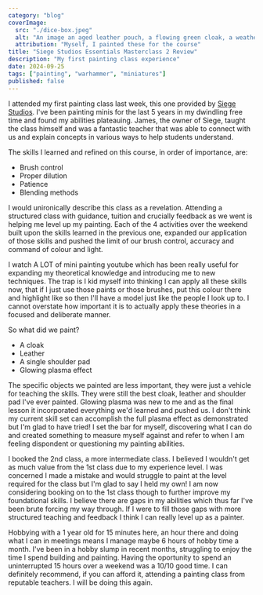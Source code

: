 ```yaml
---
category: "blog"
coverImage:
  src: "./dice-box.jpeg"
  alt: "An image an aged leather pouch, a flowing green cloak, a weather dark plum quiver and the glow of a plasma weapon."
  attribution: "Myself, I painted these for the course"
title: "Siege Studios Essentials Masterclass 2 Review"
description: "My first painting class experience"
date: 2024-09-25
tags: ["painting", "warhammer", "miniatures"]
published: false
---
```


I attended my first painting class last week, this one provided by [Siege Studios](https://siegestudios.co.uk/). I've been painting minis for the last 5 years in my dwindling free time and found my abilities plateauing. James, the owner of Siege, taught the class himself and was a fantastic teacher that was able to connect with us and explain concepts in various ways to help students understand.

The skills I learned and refined on this course, in order of importance, are:

- Brush control
- Proper dilution
- Patience
- Blending methods

I would unironically describe this class as a revelation. Attending a structured class with guidance, tuition and crucially feedback as we went is helping me level up my painting. Each of the 4 activities over the weekend built upon the skills learned in the previous one, expanded our application of those skills and pushed the limit of our brush control, accuracy and command of colour and light.

I watch A LOT of mini painting youtube which has been really useful for expanding my theoretical knowledge and introducing me to new techniques. The trap is I kid myself into thinking I can apply all these skills now, that if I just use those paints or those brushes, put this colour there and highlight like so then I'll have a model just like the people I look up to. I cannot overstate how important it is to actually apply these theories in a focused and deliberate manner.

So what did we paint?

- A cloak
- Leather
- A single shoulder pad
- Glowing plasma effect

The specific objects we painted are less important, they were just a vehicle for teaching the skills. They were still the best cloak, leather and shoulder pad I've ever painted. Glowing plasma was new to me and as the final lesson it incorporated everything we'd learned and pushed us. I don't think my current skill set can accomplish the full plasma effect as demonstrated but I'm glad to have tried! I set the bar for myself, discovering what I can do and created something to measure myself against and refer to when I am feeling dispondent or questioning my painting abilities.

I booked the 2nd class, a more intermediate class. I believed I wouldn't get as much value from the 1st class due to my experience level. I was concerned I made a mistake and would struggle to paint at the level required for the class but I'm glad to say I held my own! I am now considering booking on to the 1st class though to further improve my foundational skills. I believe there are gaps in my abilities which thus far I've been brute forcing my way through. If I were to fill those gaps with more structured teaching and feedback I think I can really level up as a painter.

Hobbying with a 1 year old for 15 minutes here, an hour there and doing what I can in meetings means I manage maybe 6 hours of hobby time a month. I've been in a hobby slump in recent months, struggling to enjoy the time I spend building and painting. Having the oportunity to spend an uninterrupted 15 hours over a weekend was a 10/10 good time. I can definitely recommend, if you can afford it, attending a painting class from reputable teachers. I will be doing this again.

